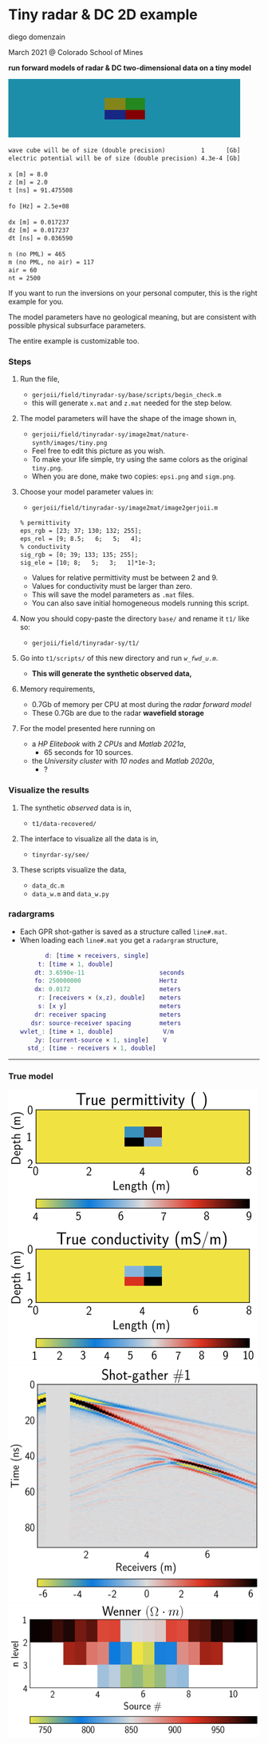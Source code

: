 # Tiny radar & DC 2D example
diego domenzain

March 2021 @ Colorado School of Mines

**run forward models of radar & DC two-dimensional data on a tiny model**

[![](image2mat/nature-synth/images/tiny-color.png)](./)

```
wave cube will be of size (double precision)          1      [Gb]
electric potential will be of size (double precision) 4.3e-4 [Gb]

x [m] = 8.0 
z [m] = 2.0 
t [ns] = 91.475508 

fo [Hz] = 2.5e+08 

dx [m] = 0.017237 
dz [m] = 0.017237 
dt [ns] = 0.036590 

n (no PML) = 465 
m (no PML, no air) = 117 
air = 60 
nt = 2500 
```

If you want to run the inversions on your personal computer, this is the right example for you.

The model parameters have no geological meaning, but are consistent with possible physical subsurface parameters.

The entire example is customizable too.

### Steps

1. Run the file,
   * ```gerjoii/field/tinyradar-sy/base/scripts/begin_check.m```
   * this will generate ```x.mat``` and ```z.mat``` needed for the step below.
   
1. The model parameters will have the shape of the image shown in,
   * ```gerjoii/field/tinyradar-sy/image2mat/nature-synth/images/tiny.png```
   * Feel free to edit this picture as you wish.
   * To make your life simple, try using the same colors as the original ```tiny.png```.
   * When you are done, make two copies: ```epsi.png``` and ```sigm.png```.
   
1. Choose your model parameter values in:
   * ```gerjoii/field/tinyradar-sy/image2mat/image2gerjoii.m```
   ```
   % permittivity
   eps_rgb = [23; 37; 130; 132; 255];
   eps_rel = [9; 8.5;   6;   5;   4];
   % conductivity
   sig_rgb = [0; 39; 133; 135; 255];
   sig_ele = [10; 8;   5;   3;   1]*1e-3;
   ```
   * Values for relative permittivity must be between 2 and 9.
   * Values for conductivity must be larger than zero.
   * This will save the model parameters as ```.mat``` files.
   * You can also save initial homogeneous models running this script.
   
1. Now you should copy-paste the directory ```base/``` and rename it ```t1/``` like so:
   * ```gerjoii/field/tinyradar-sy/t1/```
   
1. Go into ```t1/scripts/``` of this new directory and run *```w_fwd_u.m```*.
   * **This will generate the synthetic observed data,**
   
1. Memory requirements,
   * 0.7Gb of memory per CPU at most during the *radar forward model*
   * These 0.7Gb are due to the radar **wavefield storage**
   
1. For the model presented here running on
   * a *HP Elitebook* with *2 CPUs* and *Matlab 2021a*,
     * 65 seconds for 10 sources.
   * the *University cluster* with *10 nodes* and *Matlab 2020a*,
     * ?

### Visualize the results

1. The synthetic *observed* data is in,
   * ```t1/data-recovered/```
   
1. The interface to visualize all the data is in,
   * ```tinyrdar-sy/see/```
   
1. These scripts visualize the data,
   * ```data_dc.m```
   * ```data_w.m``` and ```data_w.py```
   
### radargrams

* Each GPR shot-gather is saved as a structure called ```line#.mat```.
* When loading each ```line#.mat``` you get a ```radargram``` structure,
	```matlab
	       d: [time × receivers, single]
         t: [time × 1, double]
        dt: 3.6590e-11                     seconds
        fo: 250000000                      Hertz
        dx: 0.0172                         meters
         r: [receivers × (x,z), double]    meters
         s: [x y]                          meters
        dr: receiver spacing               meters
       dsr: source-receiver spacing        meters
    wvlet_: [time × 1, double]              V/m
        Jy: [current-source × 1, single]    V
      std_: [time ⋅ receivers × 1, double]
	```
---

### True model

[![](see/pics/true.png)](./)[![](see/pics/shot1.png)](./)[![](see/pics/observed-wen.png)](./)